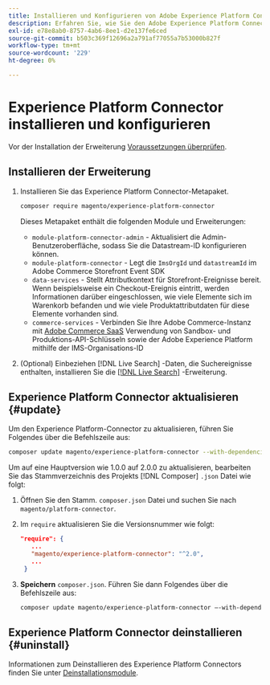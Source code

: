 ```yaml
---
title: Installieren und Konfigurieren von Adobe Experience Platform Connector von Adobe Commerce
description: Erfahren Sie, wie Sie den Adobe Experience Platform Connector von Adobe Commerce installieren, konfigurieren, aktualisieren und deinstallieren.
exl-id: e78e8ab0-8757-4ab6-8ee1-d2e137fe6ced
source-git-commit: b503c369f12696a2a791af77055a7b53000b827f
workflow-type: tm+mt
source-wordcount: '229'
ht-degree: 0%

---
```


# Experience Platform Connector installieren und konfigurieren

Vor der Installation der Erweiterung [Voraussetzungen überprüfen](overview.md#prereqs).

## Installieren der Erweiterung

1. Installieren Sie das Experience Platform Connector-Metapaket.

   ```bash
   composer require magento/experience-platform-connector
   ```

   Dieses Metapaket enthält die folgenden Module und Erweiterungen:

   * `module-platform-connector-admin` - Aktualisiert die Admin-Benutzeroberfläche, sodass Sie die Datastream-ID konfigurieren können.
   * `module-platform-connector` - Legt die `ImsOrgId` und `datastreamId` im Adobe Commerce Storefront Event SDK
   * `data-services` - Stellt Attributkontext für Storefront-Ereignisse bereit. Wenn beispielsweise ein Checkout-Ereignis eintritt, werden Informationen darüber eingeschlossen, wie viele Elemente sich im Warenkorb befanden und wie viele Produktattributdaten für diese Elemente vorhanden sind.
   * `commerce-services` - Verbinden Sie Ihre Adobe Commerce-Instanz mit [Adobe Commerce SaaS](../landing/saas.md) Verwendung von Sandbox- und Produktions-API-Schlüsseln sowie der Adobe Experience Platform mithilfe der IMS-Organisations-ID

1. (Optional) Einbeziehen [!DNL Live Search] -Daten, die Suchereignisse enthalten, installieren Sie die [[!DNL Live Search]](../live-search/install.md) -Erweiterung.

## Experience Platform Connector aktualisieren {#update}

Um den Experience Platform-Connector zu aktualisieren, führen Sie Folgendes über die Befehlszeile aus:

```bash
composer update magento/experience-platform-connector --with-dependencies
```

Um auf eine Hauptversion wie 1.0.0 auf 2.0.0 zu aktualisieren, bearbeiten Sie das Stammverzeichnis des Projekts [!DNL Composer] `.json` Datei wie folgt:

1. Öffnen Sie den Stamm. `composer.json` Datei und suchen Sie nach `magento/platform-connector`.

1. Im `require` aktualisieren Sie die Versionsnummer wie folgt:

   ```json
   "require": {
      ...
      "magento/experience-platform-connector": "^2.0",
      ...
    }
   ```

1. **Speichern** `composer.json`. Führen Sie dann Folgendes über die Befehlszeile aus:

   ```bash
   composer update magento/experience-platform-connector –-with-dependencies
   ```

## Experience Platform Connector deinstallieren {#uninstall}

Informationen zum Deinstallieren des Experience Platform Connectors finden Sie unter [Deinstallationsmodule](https://devdocs.magento.com/guides/v2.4/install-gde/install/cli/install-cli-uninstall-mods.html).
